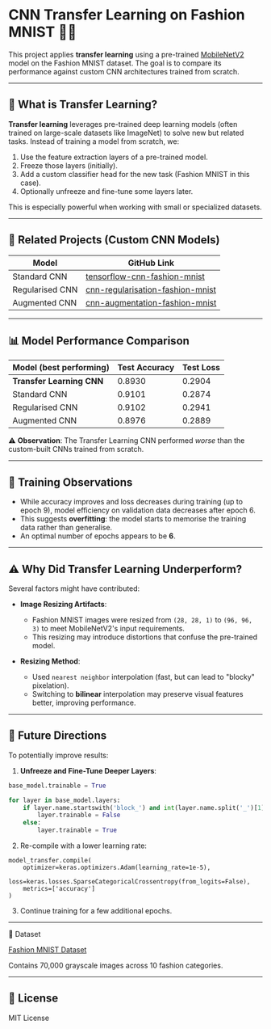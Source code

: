 # CNN Transfer Learning on Fashion MNIST 👟🧥

This project applies **transfer learning** using a pre-trained [MobileNetV2](https://keras.io/api/applications/mobilenet/) model on the Fashion MNIST dataset. The goal is to compare its performance against custom CNN architectures trained from scratch.

---

## 📌 What is Transfer Learning?

**Transfer learning** leverages pre-trained deep learning models (often trained on large-scale datasets like ImageNet) to solve new but related tasks. Instead of training a model from scratch, we:

1. Use the feature extraction layers of a pre-trained model.
2. Freeze those layers (initially).
3. Add a custom classifier head for the new task (Fashion MNIST in this case).
4. Optionally unfreeze and fine-tune some layers later.

This is especially powerful when working with small or specialized datasets.

---

## 🧠 Related Projects (Custom CNN Models)

| Model                    | GitHub Link                                                                 |
|--------------------------|------------------------------------------------------------------------------|
| Standard CNN             | [tensorflow-cnn-fashion-mnist](https://github.com/adabyt/tensorflow-cnn-fashion-mnist) |
| Regularised CNN          | [cnn-regularisation-fashion-mnist](https://github.com/adabyt/cnn-regularisation-fashion-mnist) |
| Augmented CNN            | [cnn-augmentation-fashion-mnist](https://github.com/adabyt/cnn-augmentation-fashion-mnist) |

---

## 📊 Model Performance Comparison

| Model (best performing)     | Test Accuracy | Test Loss |
|----------------------------|---------------|-----------|
| **Transfer Learning CNN**   | 0.8930        | 0.2904    |
| Standard CNN                | 0.9101        | 0.2874    |
| Regularised CNN             | 0.9102        | 0.2941    |
| Augmented CNN               | 0.8976        | 0.2889    |

⚠️ **Observation**: The Transfer Learning CNN performed *worse* than the custom-built CNNs trained from scratch.

---

## 🧪 Training Observations

- While accuracy improves and loss decreases during training (up to epoch 9), model efficiency on validation data decreases after epoch 6.
- This suggests **overfitting**: the model starts to memorise the training data rather than generalise.
- An optimal number of epochs appears to be **6**.

---

## ⚠️ Why Did Transfer Learning Underperform?

Several factors might have contributed:

- **Image Resizing Artifacts**:
  - Fashion MNIST images were resized from `(28, 28, 1)` to `(96, 96, 3)` to meet MobileNetV2's input requirements.
  - This resizing may introduce distortions that confuse the pre-trained model.
  
- **Resizing Method**:
  - Used `nearest neighbor` interpolation (fast, but can lead to "blocky" pixelation).
  - Switching to **bilinear** interpolation may preserve visual features better, improving performance.

---

## 🚀 Future Directions

To potentially improve results:

1. **Unfreeze and Fine-Tune Deeper Layers**:

```python
base_model.trainable = True

for layer in base_model.layers:
    if layer.name.startswith('block_') and int(layer.name.split('_')[1]) < 13:
        layer.trainable = False
    else:
        layer.trainable = True
```

2.	Re-compile with a lower learning rate:

```
model_transfer.compile(
    optimizer=keras.optimizers.Adam(learning_rate=1e-5),
    loss=keras.losses.SparseCategoricalCrossentropy(from_logits=False),
    metrics=['accuracy']
)
```

3. Continue training for a few additional epochs.

---

🧠 Dataset

[Fashion MNIST Dataset](https://github.com/zalandoresearch/fashion-mnist)

Contains 70,000 grayscale images across 10 fashion categories.

---

## 📌 License

MIT License
